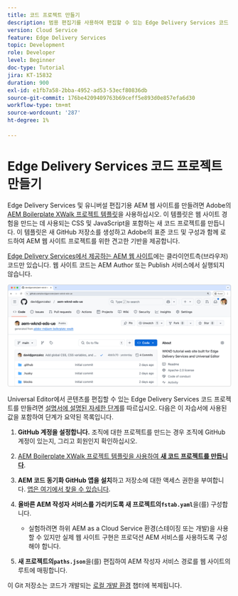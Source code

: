 ```yaml
---
title: 코드 프로젝트 만들기
description: 범용 편집기를 사용하여 편집할 수 있는 Edge Delivery Services 코드 프로젝트를 만듭니다.
version: Cloud Service
feature: Edge Delivery Services
topic: Development
role: Developer
level: Beginner
doc-type: Tutorial
jira: KT-15832
duration: 900
exl-id: e1fb7a58-2bba-4952-ad53-53ecf80836db
source-git-commit: 176be4209409763b69ceff5e893d0e857efa6d30
workflow-type: tm+mt
source-wordcount: '287'
ht-degree: 1%

---
```


# Edge Delivery Services 코드 프로젝트 만들기

Edge Delivery Services 및 유니버설 편집기용 AEM 웹 사이트를 만들려면 Adobe의 [AEM Boilerplate XWalk 프로젝트 템플릿](https://github.com/adobe-rnd/aem-boilerplate-xwalk)을 사용하십시오. 이 템플릿은 웹 사이트 경험을 만드는 데 사용되는 CSS 및 JavaScript을 포함하는 새 코드 프로젝트를 만듭니다. 이 템플릿은 새 GitHub 저장소를 생성하고 Adobe의 표준 코드 및 구성과 함께 로드하여 AEM 웹 사이트 프로젝트를 위한 견고한 기반을 제공합니다.

[Edge Delivery Services에서 제공하는 AEM 웹 사이트](https://experienceleague.adobe.com/en/docs/experience-manager-learn/sites/edge-delivery-services/overview)에는 클라이언트측(브라우저) 코드만 있습니다. 웹 사이트 코드는 AEM Author 또는 Publish 서비스에서 실행되지 않습니다.

![새 Edge Delivery Services 프로젝트](./assets/1-new-project/new-project.png)

Universal Editor에서 콘텐츠를 편집할 수 있는 Edge Delivery Services 코드 프로젝트를 만들려면 [설명서에 설명된 자세한 단계](https://experienceleague.adobe.com/en/docs/experience-manager-cloud-service/content/edge-delivery/wysiwyg-authoring/edge-dev-getting-started#create-github-project)를 따르십시오.  다음은 이 자습서에 사용된 값을 포함하여 단계가 요약된 목록입니다.

1. **GitHub 계정을 설정합니다.** 조직에 대한 프로젝트를 만드는 경우 조직에 GitHub 계정이 있는지, 그리고 회원인지 확인하십시오.
2. [AEM Boilerplate XWalk 프로젝트 템플릿을 사용하여 **새 코드 프로젝트를 만듭니다**](https://github.com/adobe-rnd/aem-boilerplate-xwalk).
3. **AEM 코드 동기화 GitHub 앱을 설치**&#x200B;하고 저장소에 대한 액세스 권한을 부여합니다. [앱은 여기에서 찾을 수 있습니다](https://github.com/apps/aem-code-sync).
4. **올바른 AEM 작성자 서비스를 가리키도록 새 프로젝트의`fstab.yaml`**&#x200B;을(를) 구성합니다.

   * 실험하려면 하위 AEM as a Cloud Service 환경(스테이징 또는 개발)을 사용할 수 있지만 실제 웹 사이트 구현은 프로덕션 AEM 서비스를 사용하도록 구성해야 합니다.

5. **새 프로젝트의`paths.json`**&#x200B;을(를) 편집하여 AEM 작성자 서비스 경로를 웹 사이트의 루트에 매핑합니다.

이 Git 저장소는 코드가 개발되는 [로컬 개발 환경](https://experienceleague.adobe.com/en/docs/experience-manager-learn/sites/edge-delivery-services/developing/universal-editor/3-local-development-environment) 챕터에 복제됩니다.

